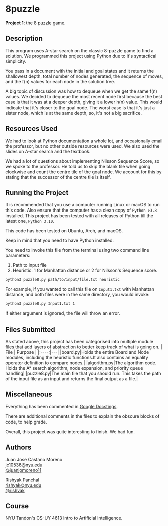 # 8puzzle
**Project 1**: the 8 puzzle game.  

## Description
This program uses A-star search on the classic 8-puzzle game to find a solution. We programmed this project using Python due to it's syntactical simplicity.

You pass in a document with the initial and goal states and it returns the shallowest depth, total number of nodes generated, the sequence of moves, and the f(n) values for each node in the solution tree.   

A big topic of discussion was how to dequeue when we get the same f(n) values. We decided to dequeue the most recent node first because the best case is that it was at a deeper depth, giving it a lower h(n) value. This would indicate that it's closer to the goal node. The worst case is that it's just a sister node, which is at the same depth, so, it's not a big sacrifice. 


## Resources Used
We had to look at Python documentation a whole lot, and occasionally email the professor, but no other outside resources were used. We also used the slides on A-star search and the textbook.

We had a lot of questions about implementing Nilsson Sequence Score, so we spoke to the professor. He told us to skip the blank tile when going clockwise and count the centre tile of the goal node. We account for this by stating that the successor of the centre tile is itself. 


## Running the Project
It is recommended that you use a computer running Linux or macOS to run this code. Also ensure that the computer has a clean copy of `Python >3.8` installed. This project has been tested with all releases of Python till the latest one, `Python 3.10`.   

This code has been tested on Ubuntu, Arch, and macOS.   

Keep in mind that you need to have Python installed.   

You need to invoke this file from the terminal using two command line parameters:   
1. Path to input file   
2. Heuristic: 1 for Manhattan distance or 2 for Nilsson's Sequence score.
```bash
python3 puzzle8.py path/to/input/file.txt heuristic
```
For example, if you wanted to call this file on `Input1.txt` with Manhattan distance, and both files were in the same directory, you would invoke:
```bash
python3 puzzle8.py Input1.txt 1
```
If either argument is ignored, the file will throw an error.

## Files Submitted
As stated above, this project has been categorised into multiple module files that add layers of abstraction to better keep track of what is going on.
| File | Purpose |
|:----:|---|
|board.py|Holds the entire Board and Node modules, including the heuristic functions.It also contains an equality operator definition to compare nodes.|
|algorithm.py|The algorithm code. Holds the A* search algorithm, node expansion, and priority queue handling|
|puzzle8.py|The main file that you should run. This takes the path of the input file as an input and returns the final output as a file.|


## Miscellaneous
Everything has been commented in [Google Docstings](https://github.com/google/styleguide/blob/gh-pages/pyguide.md#38-comments-and-docstrings).   

There are additional comments in the files to explain the obscure blocks of code, to help grade.   

Overall, this project was quite interesting to finish. We had fun.  

## Authors
Juan Jose Castano Moreno   
jc10536@nyu.edu   
[@juanjomoreno11](https://github.com/juanjomoreno11)   

Rishyak Panchal   
rishyak@nyu.edu   
[@rishyak](https://github.com/rishyak)   

## Course
NYU Tandon's CS-UY 4613 Intro to Artificial Intelligence.   
